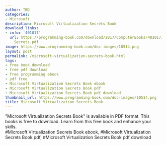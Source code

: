 ```yaml
---
author: TBD
categories:
- Microsoft
description: Microsoft Virtualization Secrets Book
download_links:
- info: '401017'
  url: https://programming-book.com/download/2017/ComputerBooks/401017/Microsoft Virtualization
    Secrets.pdf
image: https://www.programming-book.com/doc-images/10514.png
layout: post
permalink: /microsoft-virtualization-secrets-book.html
tags:
- free book download
- free pdf download
- free programming ebook
- pdf free
- Microsoft Virtualization Secrets Book ebook
- Microsoft Virtualization Secrets Book pdf
- Microsoft Virtualization Secrets Book pdf download
thumbnail_url: https://www.programming-book.com/doc-images/10514.png
title: Microsoft Virtualization Secrets Book
---
```


 
<div class="item-desc text-justify">
  "Microsoft Virtualization Secrets Book" is available in PDF format. This books is free to download. Learn from this free book and enhance your skills.
  <br>
  #Microsoft Virtualization Secrets Book ebook, #Microsoft Virtualization Secrets Book pdf, #Microsoft Virtualization Secrets Book pdf download
</div>